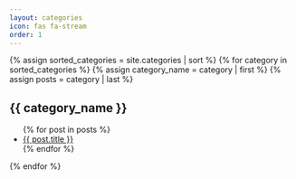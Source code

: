 ```yaml
---
layout: categories
icon: fas fa-stream
order: 1
---
```


{% assign sorted_categories = site.categories | sort %}
{% for category in sorted_categories %}
  {% assign category_name = category | first %}
  {% assign posts = category | last %}
  <h2 id="{{ category_name | slugify }}" class="archive__subtitle">{{ category_name }}</h2>
  <ul class="archive__posts">
    {% for post in posts %}
      <li>
        <a href="{{ post.url }}">{{ post.title }}</a>
      </li>
    {% endfor %}
  </ul>
{% endfor %}
